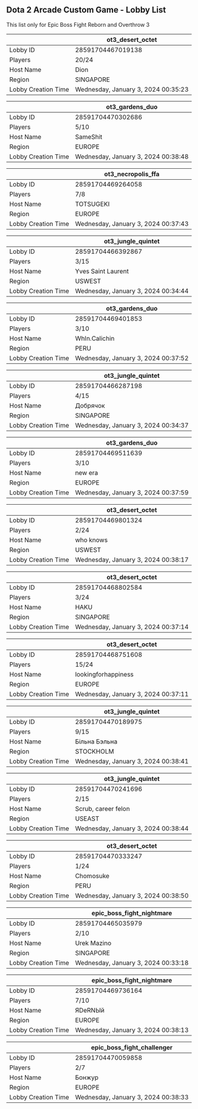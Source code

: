 ## Dota 2 Arcade Custom Game - Lobby List

This list only for Epic Boss Fight Reborn and Overthrow 3

|  | ot3_desert_octet |
| ------ | ------ |
| Lobby ID | 28591704467019138 |
| Players | 20/24 |
| Host Name | Dion |
| Region | SINGAPORE |
| Lobby Creation Time | Wednesday, January 3, 2024 00:35:23 |


|  | ot3_gardens_duo |
| ------ | ------ |
| Lobby ID | 28591704470302686 |
| Players | 5/10 |
| Host Name | SameShit |
| Region | EUROPE |
| Lobby Creation Time | Wednesday, January 3, 2024 00:38:48 |


|  | ot3_necropolis_ffa |
| ------ | ------ |
| Lobby ID | 28591704469264058 |
| Players | 7/8 |
| Host Name | TOTSUGEKI |
| Region | EUROPE |
| Lobby Creation Time | Wednesday, January 3, 2024 00:37:43 |


|  | ot3_jungle_quintet |
| ------ | ------ |
| Lobby ID | 28591704466392867 |
| Players | 3/15 |
| Host Name | Yves Saint Laurent |
| Region | USWEST |
| Lobby Creation Time | Wednesday, January 3, 2024 00:34:44 |


|  | ot3_gardens_duo |
| ------ | ------ |
| Lobby ID | 28591704469401853 |
| Players | 3/10 |
| Host Name | WhIn.Calichin |
| Region | PERU |
| Lobby Creation Time | Wednesday, January 3, 2024 00:37:52 |


|  | ot3_jungle_quintet |
| ------ | ------ |
| Lobby ID | 28591704466287198 |
| Players | 4/15 |
| Host Name | Добрячок |
| Region | SINGAPORE |
| Lobby Creation Time | Wednesday, January 3, 2024 00:34:37 |


|  | ot3_gardens_duo |
| ------ | ------ |
| Lobby ID | 28591704469511639 |
| Players | 3/10 |
| Host Name | new era |
| Region | EUROPE |
| Lobby Creation Time | Wednesday, January 3, 2024 00:37:59 |


|  | ot3_desert_octet |
| ------ | ------ |
| Lobby ID | 28591704469801324 |
| Players | 2/24 |
| Host Name | who knows |
| Region | USWEST |
| Lobby Creation Time | Wednesday, January 3, 2024 00:38:17 |


|  | ot3_desert_octet |
| ------ | ------ |
| Lobby ID | 28591704468802584 |
| Players | 3/24 |
| Host Name | HAKU |
| Region | SINGAPORE |
| Lobby Creation Time | Wednesday, January 3, 2024 00:37:14 |


|  | ot3_desert_octet |
| ------ | ------ |
| Lobby ID | 28591704468751608 |
| Players | 15/24 |
| Host Name | lookingforhappiness |
| Region | EUROPE |
| Lobby Creation Time | Wednesday, January 3, 2024 00:37:11 |


|  | ot3_jungle_quintet |
| ------ | ------ |
| Lobby ID | 28591704470189975 |
| Players | 9/15 |
| Host Name | Бiльна Бэльна |
| Region | STOCKHOLM |
| Lobby Creation Time | Wednesday, January 3, 2024 00:38:41 |


|  | ot3_jungle_quintet |
| ------ | ------ |
| Lobby ID | 28591704470241696 |
| Players | 2/15 |
| Host Name | Scrub, career felon |
| Region | USEAST |
| Lobby Creation Time | Wednesday, January 3, 2024 00:38:44 |


|  | ot3_desert_octet |
| ------ | ------ |
| Lobby ID | 28591704470333247 |
| Players | 1/24 |
| Host Name | Chomosuke |
| Region | PERU |
| Lobby Creation Time | Wednesday, January 3, 2024 00:38:50 |


|  | epic_boss_fight_nightmare |
| ------ | ------ |
| Lobby ID | 28591704465035979 |
| Players | 2/10 |
| Host Name | Urek Mazino |
| Region | SINGAPORE |
| Lobby Creation Time | Wednesday, January 3, 2024 00:33:18 |


|  | epic_boss_fight_nightmare |
| ------ | ------ |
| Lobby ID | 28591704469736164 |
| Players | 7/10 |
| Host Name | ЯDeRNЫй |
| Region | EUROPE |
| Lobby Creation Time | Wednesday, January 3, 2024 00:38:13 |


|  | epic_boss_fight_challenger |
| ------ | ------ |
| Lobby ID | 28591704470059858 |
| Players | 2/7 |
| Host Name | Бонжур |
| Region | EUROPE |
| Lobby Creation Time | Wednesday, January 3, 2024 00:38:33 |


